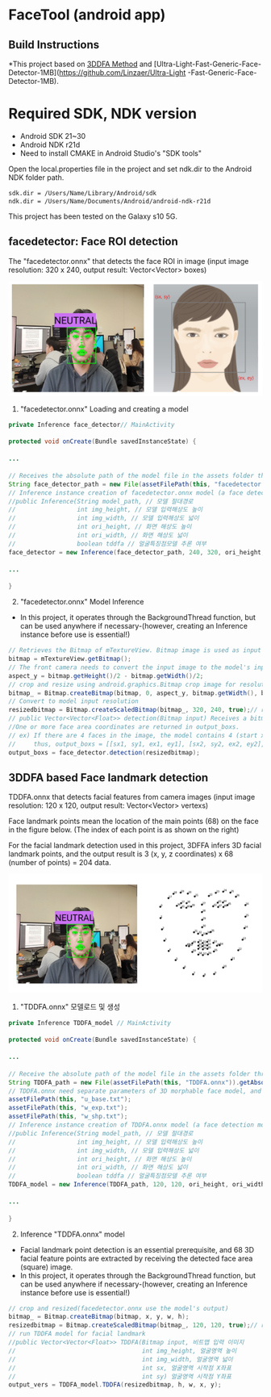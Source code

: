 # FaceTool (android app)

## **Build Instructions**

*This project based on [3DDFA Method](https://github.com/cleardusk/3DDFA) and [Ultra-Light-Fast-Generic-Face-Detector-1MB](https://github.com/Linzaer/Ultra-Light -Fast-Generic-Face-Detector-1MB).

# Required SDK, NDK version

- Android SDK 21~30
- Android NDK r21d
- Need to install CMAKE in Android Studio's "SDK tools"

Open the local.properties file in the project and set ndk.dir to the Android NDK folder path.

```
sdk.dir = /Users/Name/Library/Android/sdk
ndk.dir = /Users/Name/Documents/Android/android-ndk-r21d
```

This project has been tested on the Galaxy s10 5G.

## facedetector: Face ROI detection

The "facedetector.onnx" that detects the face ROI in image (input image resolution: 320 x 240, output result: Vector<Vector<Float>> boxes)

![README/1.png](README/1.png)

1. "facedetector.onnx" Loading and creating a model

```java
private Inference face_detector// MainActivity

protected void onCreate(Bundle savedInstanceState) {

...

// Receives the absolute path of the model file in the assets folder through the assetFilePath function
String face_detector_path = new File(assetFilePath(this, "facedetector.onnx")).getAbsolutePath();
// Inference instance creation of facedetector.onnx model (a face detection model is created and defined through JNI.)
//public Inference(String model_path, // 모델 절대경로
//                 int img_height, // 모델 입력해상도 높이
//                 int img_width, // 모델 입력해상도 넓이
//                 int ori_height, // 화면 해상도 높이
//                 int ori_width, // 화면 해상도 넓이
//                 boolean tddfa // 얼굴특징점모델 추론 여부
face_detector = new Inference(face_detector_path, 240, 320, ori_height, ori_width, false);

...

}
```

2. "facedetector.onnx" Model Inference

- In this project, it operates through the BackgroundThread function, but can be used anywhere if necessary-(however, creating an Inference instance before use is essential!)

```java
// Retrieves the Bitmap of mTextureView. Bitmap image is used as input to deep learning model
bitmap = mTextureView.getBitmap();
// The front camera needs to convert the input image to the model's input ratio (320x240) with a longer aspect ratio.
aspect_y = bitmap.getHeight()/2 - bitmap.getWidth()/2;
// crop and resize using android.graphics.Bitmap crop image for resolution conversion
bitmap_ = Bitmap.createBitmap(bitmap, 0, aspect_y, bitmap.getWidth(), bitmap.getWidth()); // center crop
// Convert to model input resolution
resizedbitmap = Bitmap.createScaledBitmap(bitmap_, 320, 240, true);// resize
// public Vector<Vector<Float>> detection(Bitmap input) Receives a bitmap image and returns one box coordinate per face.
//One or more face area coordinates are returned in output_boxs.
// ex) If there are 4 faces in the image, the model contains 4 (start x, start y, end x, end y) box coordinates.
//     thus, output_boxs = [[sx1, sy1, ex1, ey1], [sx2, sy2, ex2, ey2], [sx3, sy3, ex3, ey3], [sx4, sy4, ex4, ey4]]
output_boxs = face_detector.detection(resizedbitmap);
```

## 3DDFA based Face landmark detection

TDDFA.onnx that detects facial features from camera images (input image resolution: 120 x 120, output result: Vector<Vector<Float>> vertexs)

Face landmark points mean the location of the main points (68) on the face in the figure below. (The index of each point is as shown on the right)

For the facial landmark detection used in this project, 3DFFA infers 3D facial landmark points, and the output result is 3 (x, y, z coordinates) x 68 (number of points) = 204 data.

![README/2.png](README/2.png)

1. "TDDFA.onnx" 모델로드 및 생성

```java
private Inference TDDFA_model // MainActivity

protected void onCreate(Bundle savedInstanceState) {

...

// Receive the absolute path of the model file in the assets folder through the assetFilePath function
String TDDFA_path = new File(assetFilePath(this, "TDDFA.onnx")).getAbsolutePath();
// TDDFA.onnx need separate parameters of 3D morphable face model, and check and verify their paths.
assetFilePath(this, "u_base.txt");
assetFilePath(this, "w_exp.txt");
assetFilePath(this, "w_shp.txt");
// Inference instance creation of TDDFA.onnx model (a face detection model is created and defined through JNI.)
//public Inference(String model_path, // 모델 절대경로
//                 int img_height, // 모델 입력해상도 높이
//                 int img_width, // 모델 입력해상도 넓이
//                 int ori_height, // 화면 해상도 높이
//                 int ori_width, // 화면 해상도 넓이
//                 boolean tddfa // 얼굴특징점모델 추론 여부
TDDFA_model = new Inference(TDDFA_path, 120, 120, ori_height, ori_width, true);

...

}
```

2.  Inference "TDDFA.onnx" model

- Facial landmark point detection is an essential prerequisite, and 68 3D facial feature points are extracted by receiving the detected face area (square) image.
- In this project, it operates through the BackgroundThread function, but can be used anywhere if necessary-(however, creating an Inference instance before use is essential!)

```java
// crop and resized(facedetector.onnx use the model's output)
bitmap_ = Bitmap.createBitmap(bitmap, x, y, w, h);
resizedbitmap = Bitmap.createScaledBitmap(bitmap_, 120, 120, true);// resize
// run TDDFA model for facial landmark
//public Vector<Vector<Float>> TDDFA(Bitmap input, 비트맵 입력 이미지
//                                   int img_height, 얼굴영역 높이
//                                   int img_width, 얼굴영역 넓이
//                                   int sx, 얼굴영역 시작점 X좌표
//                                   int sy) 얼굴영역 시작점 Y좌표 
output_vers = TDDFA_model.TDDFA(resizedbitmap, h, w, x, y);
```
